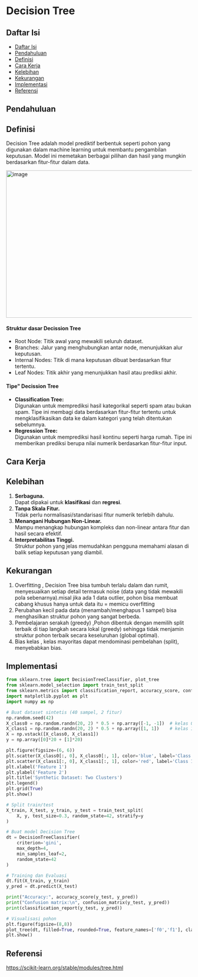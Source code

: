 # Decision Tree

## Daftar Isi

- [Daftar Isi](#daftar-isi)
- [Pendahuluan](#pendahuluan)
- [Definisi](#definisi)
- [Cara Kerja](#cara-kerja)
- [Kelebihan](#kelebihan)
- [Kekurangan](#kekurangan)
- [Implementasi](#implementasi)
- [Referensi](#referensi)

## Pendahuluan

## Definisi
Decision Tree adalah model prediktif berbentuk seperti pohon yang digunakan dalam machine learning untuk membantu pengambilan keputusan. Model ini memetakan berbagai pilihan dan hasil yang mungkin berdasarkan fitur-fitur dalam data.

<img width="800" height="400" alt="image" src="https://github.com/user-attachments/assets/788afd65-ea70-4f8a-88d2-3e2e2b8ebdb0" />

#### Struktur dasar Decission Tree
- Root Node: Titik awal yang mewakili seluruh dataset.
- Branches: Jalur yang menghubungkan antar node, menunjukkan alur keputusan.
- Internal Nodes: Titik di mana keputusan dibuat berdasarkan fitur tertentu.
- Leaf Nodes: Titik akhir yang menunjukkan hasil atau prediksi akhir.

#### Tipe" Decission Tree
- **Classification Tree:**  
  Digunakan untuk memprediksi hasil kategorikal seperti spam atau bukan spam. Tipe ini membagi data berdasarkan fitur-fitur tertentu untuk mengklasifikasikan data ke dalam kategori yang telah ditentukan sebelumnya.
- **Regression Tree:**  
  Digunakan untuk memprediksi hasil kontinu seperti harga rumah. Tipe ini memberikan prediksi berupa nilai numerik berdasarkan fitur-fitur input.

## Cara Kerja

## Kelebihan
1) **Serbaguna.**  
  Dapat dipakai untuk **klasifikasi** dan **regresi**.
2) **Tanpa Skala Fitur.**  
  Tidak perlu normalisasi/standarisasi fitur numerik terlebih dahulu.
3) **Menangani Hubungan Non-Linear.**  
  Mampu menangkap hubungan kompleks dan non-linear antara fitur dan hasil secara efektif.
4) **Interpretabilitas Tinggi.**  
  Struktur pohon yang jelas memudahkan pengguna memahami alasan di balik setiap keputusan yang diambil.

## Kekurangan
1) Overfitting , Decision Tree bisa tumbuh terlalu dalam dan rumit, menyesuaikan setiap detail termasuk noise (data yang tidak mewakili pola sebenarnya).misal jika ada 1 data outlier, pohon bisa membuat cabang khusus hanya untuk data itu = memicu overfitting
2) Perubahan kecil pada data (menambah/menghapus 1 sampel) bisa menghasilkan struktur pohon yang sangat berbeda.
3) Pembelajaran serakah (greedy) ,Pohon dibentuk dengan memilih split terbaik di tiap langkah secara lokal (greedy) sehingga tidak menjamin struktur pohon terbaik secara keseluruhan (global optimal).
4) Bias kelas , kelas mayoritas dapat mendominasi pembelahan (split), menyebabkan bias.

## Implementasi
```python
from sklearn.tree import DecisionTreeClassifier, plot_tree
from sklearn.model_selection import train_test_split
from sklearn.metrics import classification_report, accuracy_score, confusion_matrix
import matplotlib.pyplot as plt
import numpy as np

# Buat dataset sintetis (40 sampel, 2 fitur)
np.random.seed(42)
X_class0 = np.random.randn(20, 2) * 0.5 + np.array([-1, -1])  # kelas 0
X_class1 = np.random.randn(20, 2) * 0.5 + np.array([1, 1])    # kelas 1
X = np.vstack([X_class0, X_class1])
y = np.array([0]*20 + [1]*20)

plt.figure(figsize=(6, 6))
plt.scatter(X_class0[:, 0], X_class0[:, 1], color='blue', label='Class 0')
plt.scatter(X_class1[:, 0], X_class1[:, 1], color='red', label='Class 1')
plt.xlabel('Feature 1')
plt.ylabel('Feature 2')
plt.title('Synthetic Dataset: Two Clusters')
plt.legend()
plt.grid(True)
plt.show()

# Split train/test
X_train, X_test, y_train, y_test = train_test_split(
    X, y, test_size=0.3, random_state=42, stratify=y
)

# Buat model Decision Tree
dt = DecisionTreeClassifier(
    criterion='gini',
    max_depth=4,
    min_samples_leaf=2,
    random_state=42
)

# Training dan Evaluasi
dt.fit(X_train, y_train)
y_pred = dt.predict(X_test)

print("Accuracy:", accuracy_score(y_test, y_pred))
print("Confusion matrix:\n", confusion_matrix(y_test, y_pred))
print(classification_report(y_test, y_pred))

# Visualisasi pohon
plt.figure(figsize=(8,8))
plot_tree(dt, filled=True, rounded=True, feature_names=['f0','f1'], class_names=['0','1'])
plt.show()
```

## Referensi
https://scikit-learn.org/stable/modules/tree.html
